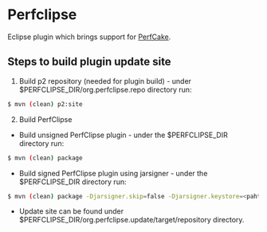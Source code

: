Perfclipse
==========

Eclipse plugin which brings support for [PerfCake](https://www.perfcake.org/).

Steps to build plugin update site
---------------------------------
1. Build p2 repository (needed for plugin build) - under $PERFCLIPSE_DIR/org.perfclipse.repo directory run:  
```sh
$ mvn (clean) p2:site
```
2. Build PerfClipse
  *  Build unsigned PerfClipse plugin - under the $PERFCLIPSE_DIR directory run:  
```sh
$ mvn (clean) package
```
  * Build signed PerfClipse plugin using jarsigner - under the $PERFCLIPSE_DIR directory run:  
```sh
$ mvn (clean) package -Djarsigner.skip=false -Djarsigner.keystore=<paht-to-keystore> -Djarsigner.storepass=<keystore-password>  -Djarsigner.alias=<certifacete-alias> -Djarsigner.keypass=<key-password>
```
* Update site can be found under $PERFCLIPSE_DIR/org.perfclipse.update/target/repository directory.
